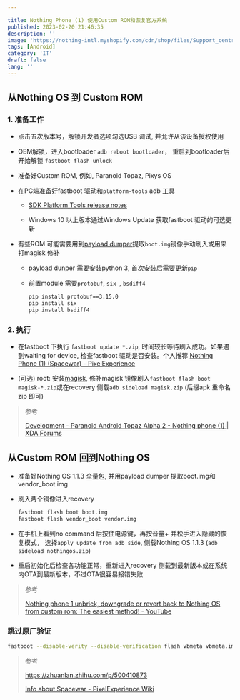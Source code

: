 ```yaml
---

title: Nothing Phone (1) 使用Custom ROM和恢复官方系统
published: 2023-02-20 21:46:35
description: ''
image: 'https://nothing-intl.myshopify.com/cdn/shop/files/Support_centre_title_update-_2160x1200_b73d0141-e403-4c3e-939d-70a0d78f15aa_3840x.jpg?v=1694490156'
tags: [Android]
category: 'IT'
draft: false 
lang: ''
---
```


## 从Nothing OS 到 Custom ROM

### 1. 准备工作

* 点击五次版本号，解锁开发者选项勾选USB 调试, 并允许从该设备授权使用

* OEM解锁，进入bootloader `adb reboot bootloader`， 重启到bootloader后开始解锁 `fastboot flash unlock`

* 准备好Custom ROM, 例如, Paranoid Topaz, Pixys OS

* 在PC端准备好fastboot 驱动和`platform-tools` adb 工具
  
  * [SDK Platform Tools release notes](https://developer.android.google.cn/studio/releases/platform-tools?hl=en)
  
  * Windows 10 以上版本通过Windows Update 获取fastboot 驱动的可选更新

* 有些ROM 可能需要用到[payload dumper](https://github.com/ssut/payload-dumper-go/releases)提取`boot.img`镜像手动刷入或用来打magisk 修补
  
  * payload dunper 需要安装python 3, 首次安装后需要更新`pip`
  
  * 前置module 需要`protobuf`, `six `, `bsdiff4`
    
    ```bash
    pip install protobuf==3.15.0
    pip install six
    pip install bsdiff4
    ```

### 2. 执行

* 在fastboot 下执行 `fastboot update *.zip`, 时间较长等待刷入成功。如果遇到waiting for device, 检查fastboot 驱动是否安装。个人推荐 [Nothing Phone (1) (Spacewar) - PixelExperience](https://get.pixelexperience.org/Spacewar)

* (可选) root: 安装[magisk](https://github.com/topjohnwu/Magisk/releases), 修补magisk 镜像刷入`fastboot flash boot magisk-*.zip`或在recovery 侧载`adb sideload magisk.zip` (后缀apk 重命名zip 即可)

> 参考
> 
> [Development - Paranoid Android Topaz Alpha 2 - Nothing phone (1) | XDA Forums](https://forum.xda-developers.com/t/paranoid-android-topaz-alpha-2-nothing-phone-1.4505797/)



## 从Custom ROM 回到Nothing OS

* 准备好Nothing OS 1.1.3 全量包, 并用payload dumper 提取boot.img和 vendor_boot.img

* 刷入两个镜像进入recovery
  
  ```bash
  fastboot flash boot boot.img
  fastboot flash vendor_boot vendor.img
  ```

* 在手机上看到no command 后按住电源键，再按音量+ 并松手进入隐藏的恢复模式， 选择`apply update from adb side`, 侧载Nothing OS 1.1.3 (`adb sideload nothingos.zip`)

* 重启初始化后检查各功能正常，重新进入recovery 侧载到最新版本或在系统内OTA到最新版本，不过OTA很容易报错失败

> 参考
> 
> [Nothing phone 1 unbrick, downgrade or revert back to Nothing OS from custom rom: The easiest method! - YouTube](https://www.youtube.com/watch?v=WXRhxDx3iYw)



### 跳过原厂验证

```bash
fastboot --disable-verity --disable-verification flash vbmeta vbmeta.img
```

> 参考
>
> https://zhuanlan.zhihu.com/p/500410873
>
> [Info about Spacewar - PixelExperience Wiki](https://wiki.pixelexperience.org/devices/Spacewar/)
